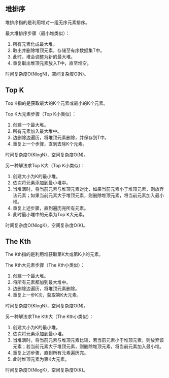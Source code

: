 堆排序
---
堆排序指的是利用堆对一组无序元素排序。

最大堆排序步骤（最小堆类似）：
1. 所有元素化成最大堆。
2. 取出并删除堆顶元素，存储至有序数据集T中。
3. 此时，堆会调整为新的最大堆。
4. 重复取出堆顶元素放入T中，直至堆空。

时间复杂度O(NlogN)，空间复杂度O(N)。

Top K
---
Top K指的是获取最大的K个元素或最小的K个元素。

Top K大元素步骤（Top K小类似）：
1. 创建一个最大堆。
2. 所有元素加入最大堆中。
3. 边删除边遍历，将堆顶元素删除，并保存到T中。
4. 重复上一个步骤，直到去除K个元素。

时间复杂度O(KlogN)，空间复杂度O(N)。

另一种解法求Top K大（Top K小类似）：
1. 创建大小为K的最小堆。
2. 依次将元素添加到最小堆中。
3. 当堆满时，将当前元素与堆顶元素对比，如果当前元素小于堆顶元素，则放弃该元素；如果当前元素大于堆顶元素，则删除堆顶元素，将当前元素加入最小堆。
4. 重复上述步骤，直到遍历完所有元素。
5. 此时最小堆中的元素为Top K大元素。

时间复杂度O(NlogK)，空间复杂度O(K)。

The Kth
---
The Kth指的是利用堆获取第K大或第K小的元素。

The Kth大元素步骤（The Kth小类似）：
1. 创建一个最大堆。
2. 将所有元素都加到最大堆中。
3. 边删除边遍历，将堆顶元素删除。
4. 重复上一步K次，获取第K大元素。

时间复杂度O(KlogN)，空间复杂度O(N)。

另一种解法求The Kth大（The Kth小类似）：
1. 创建大小为K的最小堆。
2. 依次将元素添加到最小堆。
3. 当堆满时，将当前元素与堆顶元素比较，若当前元素小于堆顶元素，则放弃该元素；若当前元素大于堆顶元素，则删除堆顶元素，将当前元素加入最小堆。
4. 重复上述步骤，直到所有元素遍历完。
5. 此时堆顶元素为第K大元素。

时间复杂度O(NlogK)，空间复杂度O(K)。
